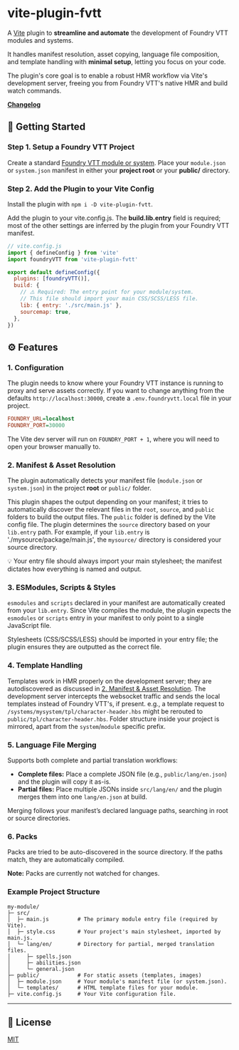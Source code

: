 # **vite-plugin-fvtt**

A [Vite](https://vitejs.dev/) plugin to **streamline and automate** the development of Foundry VTT
modules and systems.

It handles manifest resolution, asset copying, language file composition, and template handling with
**minimal setup**, letting you focus on your code.

The plugin's core goal is to enable a robust HMR workflow via Vite's development server, freeing you
from Foundry VTT's native HMR and build watch commands.

[**Changelog**](CHANGELOG.md)

## **🚀 Getting Started**

### **Step 1. Setup a Foundry VTT Project**

Create a standard
[Foundry VTT module or system](https://foundryvtt.com/article/module-development/). Place your
`module.json` or `system.json` manifest in either your **project root** or your **public/**
directory.

### **Step 2. Add the Plugin to your Vite Config**

Install the plugin with `npm i -D vite-plugin-fvtt`.

Add the plugin to your vite.config.js. The **build.lib.entry** field is required; most of the other
settings are inferred by the plugin from your Foundry VTT manifest.

```js
// vite.config.js
import { defineConfig } from 'vite'
import foundryVTT from 'vite-plugin-fvtt'

export default defineConfig({
  plugins: [foundryVTT()],
  build: {
    // ⚠️ Required: The entry point for your module/system.
    // This file should import your main CSS/SCSS/LESS file.
    lib: { entry: './src/main.js' },
    sourcemap: true,
  },
})
```

## **⚙️ Features**

### **1. Configuration**

The plugin needs to know where your Foundry VTT instance is running to proxy and serve assets
correctly. If you want to change anything from the defaults `http://localhost:30000`, create a
`.env.foundryvtt.local` file in your project.

```ini
FOUNDRY_URL=localhost
FOUNDRY_PORT=30000
```

The Vite dev server will run on `FOUNDRY_PORT + 1`, where you will need to open your browser
manually to.

### **2. Manifest & Asset Resolution**

The plugin automatically detects your manifest file (`module.json` or `system.json`) in the project
**root** or `public/` folder.

This plugin shapes the output depending on your manifest; it tries to automatically discover the
relevant files in the `root`, `source`, and `public` folders to build the output files. The `public`
folder is defined by the Vite config file. The plugin determines the `source` directory based on
your `lib.entry` path. For example, if your `lib.entry` is './mysource/package/main.js', the
`mysource/` directory is considered your source directory.

💡 Your entry file should always import your main stylesheet; the manifest dictates how everything
is named and output.

### **3. ESModules, Scripts & Styles**

`esmodules` and `scripts` declared in your manifest are automatically created from your `lib.entry`.
Since Vite compiles the module, the plugin expects the `esmodules` or `scripts` entry in your
manifest to only point to a single JavaScript file.

Stylesheets (CSS/SCSS/LESS) should be imported in your entry file; the plugin ensures they are
outputted as the correct file.

### **4. Template Handling**

Templates work in HMR properly on the development server; they are autodiscovered as discussed in
[2. Manifest & Asset Resolution](#2-manifest--asset-resolution). The development server intercepts
the websocket traffic and sends the local templates instead of Foundry VTT's, if present. e.g., a
template request to `/systems/mysystem/tpl/character-header.hbs` might be rerouted to
`public/tpl/character-header.hbs`. Folder structure inside your project is mirrored, apart from the
`system`/`module` specific prefix.

### **5. Language File Merging**

Supports both complete and partial translation workflows:

- **Complete files:** Place a complete JSON file (e.g., `public/lang/en.json`) and the plugin will
  copy it as-is.
- **Partial files:** Place multiple JSONs inside `src/lang/en/` and the plugin merges them into one
  `lang/en.json` at build.

Merging follows your manifest’s declared language paths, searching in root or source directories.

### **6. Packs**

Packs are tried to be auto-discovered in the source directory. If the paths match, they are
automatically compiled.

**Note:** Packs are currently not watched for changes.

### **Example Project Structure**

```
my-module/
├─ src/
│  ├─ main.js         # The primary module entry file (required by Vite).
│  ├─ style.css       # Your project's main stylesheet, imported by main.js.
│  └─ lang/en/        # Directory for partial, merged translation files.
│     ├─ spells.json
│     ├─ abilities.json
│     └─ general.json
├─ public/            # For static assets (templates, images)
│  ├─ module.json     # Your module's manifest file (or system.json).
│  └─ templates/      # HTML template files for your module.
├─ vite.config.js     # Your Vite configuration file.
```

---

## 📄 License

[MIT](LICENSE)
